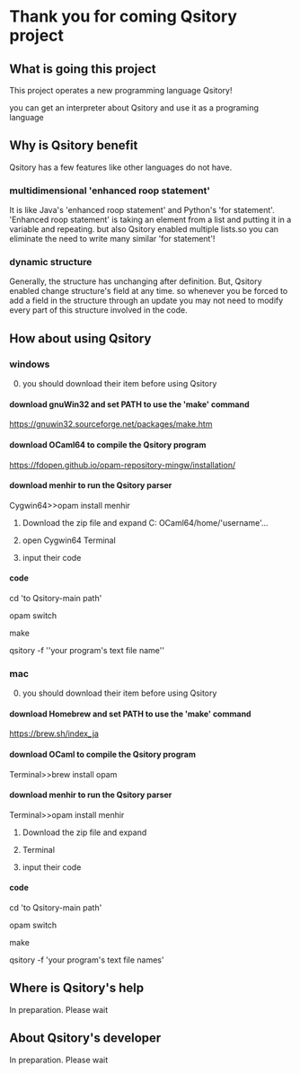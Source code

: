 # Thank you for coming Qsitory project

## What is going this project

This project operates a new programming language Qsitory!

you can get an interpreter about Qsitory and use it as a programing language

## Why is Qsitory benefit

Qsitory has a few features like other languages do not have.

### multidimensional 'enhanced roop statement'

It is like Java's 'enhanced roop statement' and Python's 'for statement'.
'Enhanced roop statement' is taking an element from a list and putting it in a variable and repeating. but also Qsitory enabled multiple lists.so you can eliminate the need to write many similar 'for statement'!

### dynamic structure

Generally, the structure has unchanging after definition. But, Qsitory enabled change structure's field at any time. so whenever you be forced to add a field in the structure through an update you may not need to modify every part of this structure involved in the code.

## How about using Qsitory

### windows

0. you should download their item before using Qsitory

#### download gnuWin32 and set PATH to use the 'make' command

https://gnuwin32.sourceforge.net/packages/make.htm

#### download OCaml64 to compile the Qsitory program

https://fdopen.github.io/opam-repository-mingw/installation/

#### download menhir to run the Qsitory parser

Cygwin64>>opam install menhir

1. Download the zip file and expand C: OCaml64/home/'username'...

2. open Cygwin64 Terminal

3. input their code

#### code
   cd 'to Qsitory-main path'
   
  opam switch
  
   make
   
   qsitory -f ''your program's text file name''

### mac

0. you should download their item before using Qsitory

#### download Homebrew and set PATH to use the 'make' command

https://brew.sh/index_ja

#### download OCaml to compile the Qsitory program

Terminal>>brew install opam

#### download menhir to run the Qsitory parser

Terminal>>opam install menhir

1. Download the zip file and expand

2. Terminal

3. input their code

#### code
   cd 'to Qsitory-main path'
   
  opam switch
  
   make
   
   qsitory -f 'your program's text file names'

## Where is Qsitory's help

In preparation. Please wait

## About Qsitory's developer

In preparation. Please wait
